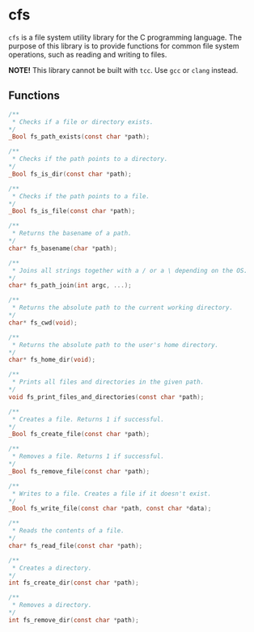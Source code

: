 # cfs

`cfs` is a file system utility library for the C programming language. The purpose of this library is to provide functions for common file system operations, such as reading and writing to files.

**NOTE!** This library cannot be built with `tcc`. Use `gcc` or `clang` instead.

## Functions

```c
/**
 * Checks if a file or directory exists.
*/
_Bool fs_path_exists(const char *path);

/**
 * Checks if the path points to a directory.
*/
_Bool fs_is_dir(const char *path);

/**
 * Checks if the path points to a file.
*/
_Bool fs_is_file(const char *path);

/**
 * Returns the basename of a path.
*/
char* fs_basename(char *path);

/**
 * Joins all strings together with a / or a \ depending on the OS.
*/
char* fs_path_join(int argc, ...);

/**
 * Returns the absolute path to the current working directory.
*/
char* fs_cwd(void);

/**
 * Returns the absolute path to the user's home directory.
*/
char* fs_home_dir(void);

/**
 * Prints all files and directories in the given path.
*/
void fs_print_files_and_directories(const char *path);

/**
 * Creates a file. Returns 1 if successful.
*/
_Bool fs_create_file(const char *path);

/**
 * Removes a file. Returns 1 if successful.
*/
_Bool fs_remove_file(const char *path);

/**
 * Writes to a file. Creates a file if it doesn't exist.
*/
_Bool fs_write_file(const char *path, const char *data);

/**
 * Reads the contents of a file.
*/
char* fs_read_file(const char *path);

/**
 * Creates a directory.
*/
int fs_create_dir(const char *path);

/**
 * Removes a directory.
*/
int fs_remove_dir(const char *path);
```
